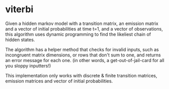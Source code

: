 # viterbi

Given a hidden markov model with a transition matrix, an emission matrix and a vector of initial probabilities at time t=1, and a vector of observations, this algorithm uses dynamic programming to find the likeliest chain of hidden states.

The algorithm has a helper method that checks for invalid inputs, such as incongruent matrix dimensions, or rows that don't sum to one, and returns an error message for each one. (in other words, a get-out-of-jail-card for all you sloppy inputters!)

This implementation only works with discrete & finite transition matrices, emission matrices and vector of initial probabilities.
